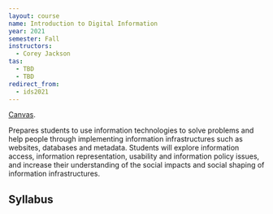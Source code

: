 ```yaml
---
layout: course
name: Introduction to Digital Information
year: 2021
semester: Fall
instructors:
  - Corey Jackson
tas:
  - TBD
  - TBD
redirect_from:
  - ids2021
---
```


[Canvas](https://canvas.wisc.edu).

<!-- [Overview of final projects](https://cmu-ids-2020.github.io/) -->

Prepares students to use information technologies to solve problems and help people through implementing information infrastructures such as websites, databases and metadata. Students will explore information access, information representation, usability and information policy issues, and increase their understanding of the social impacts and social shaping of information infrastructures.

## Syllabus
